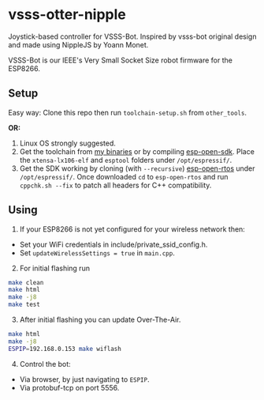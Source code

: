 # vsss-otter-nipple
Joystick-based controller for VSSS-Bot. Inspired by vsss-bot original design and made using NippleJS by Yoann Monet.

VSSS-Bot is our IEEE's Very Small Socket Size robot firmware for the ESP8266.

Setup
-----
Easy way: Clone this repo then run `toolchain-setup.sh` from `other_tools`.

**OR:**

1. Linux OS strongly suggested.
2. Get the toolchain from [my binaries](https://app.cear.ufpb.br/owncloud/index.php/s/LrvHW9WsqGsF3k1/download) or by compiling [esp-open-sdk](https://github.com/pfalcon/esp-open-sdk). Place the `xtensa-lx106-elf` and `esptool` folders under `/opt/espressif/`.
4. Get the SDK working by cloning (with `--recursive`) [esp-open-rtos](https://github.com/SuperHouse/esp-open-rtos) under `/opt/espressif/`. Once downloaded `cd` to `esp-open-rtos` and run `cppchk.sh --fix` to patch all headers for C++ compatibility.

Using
-----

1. If your ESP8266 is not yet configured for your wireless network then:
  * Set your WiFi credentials in include/private_ssid_config.h.
  * Set `updateWirelessSettings = true` in `main.cpp`.
2. For initial flashing run
```bash
make clean
make html
make -j8
make test
```
3. After initial flashing you can update Over-The-Air.
```bash
make html
make -j8
ESPIP=192.168.0.153 make wiflash
```
4. Control the bot:
  * Via browser, by just navigating to `ESPIP`.
  * Via protobuf-tcp on port 5556.
